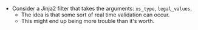 * Consider a Jinja2 filter that takes the arguments: `xs_type`, `legal_values`.
    - The idea is that some sort of real time validation can occur.
    - This might end up being more trouble than it's worth.

